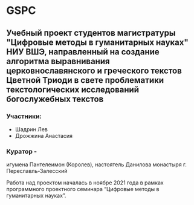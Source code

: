 # GSPC

## Учебный проект студентов магистратуры "Цифровые методы в гуманитарных науках" НИУ ВШЭ, направленный на создание алгоритма выравнивания церковнославянского и греческого текстов Цветной Триоди в свете проблематики текстологических исследований богослужебных текстов 

### Участники:
- Шадрин Лев
- Дрожжина Анастасия

### Куратор - 
игумена Пантелеимон (Королев), настоятель Данилова монастыря г. Переславль-Залесский

Работа над проектом началась в ноябре 2021 года в рамках программного проектного семинара “Цифровые методы в гуманитарных науках”. 




